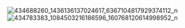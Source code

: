 ![434688260_1436136137024617_6367104817929374112_n](https://github.com/Danny0420949/ec2024/assets/162286602/f8acd60b-ed70-47a2-b4d7-d3ee9f212666)
![434783383_1084503216186596_160768120614998952_n](https://github.com/Danny0420949/ec2024/assets/162286602/1ff5bc8b-875f-456f-8a1d-3072cd48c18a)
